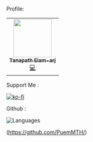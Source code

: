 Profile:

<table align="">
   <tr>
    <td align="center">
        <a href="https://github.com/PuemMTH">
        <img src="https://avatars3.githubusercontent.com/u/59855164?s=300&v=100" width="100px;" alt=""/>
        <br />
        <sub>
            <b>Tanapath Eiam-arj</b>
        </sub>
        </a>
        <br />
        <a href="https://github.com/PuemMTH/puemmth/commits?author=puemmth" title="Code">💻</a>
    </td>
   </tr>
</table>

Support Me :

[![ko-fi](https://ko-fi.com/img/githubbutton_sm.svg)](https://ko-fi.com/puemmth)


Github :

![Languages](https://github-readme-stats.vercel.app/api/top-langs/?username=puemmth&layout=compact&langs_count=10&hide_border=true&custom_title=Languages&bg_color=fff)

(https://github.com/PuemMTH/)

